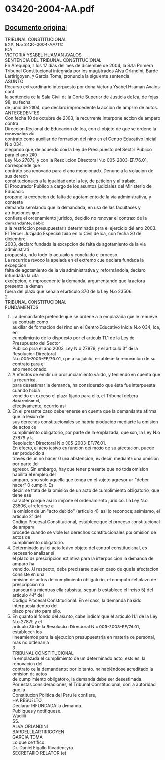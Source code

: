 
03420-2004-AA.pdf
=================
  
[Documento original](https://tc.gob.pe/jurisprudencia/2005/03420-2004-AA.pdf)  
---  
TRIBUNAL CONSTITUCIONAL  
EXP. N.o 3420-2004-AA/TC  
ICA  
VICTORIA YSABEL HUAMAN AVALOS  
SENTENCIA DEL TRIBUNAL CONSTITUCIONAL  
En Arequipa, a los 17 dias del mes de diciembre de 2004, la Sala Primera  
Tribunal Constitucional integrada por los magistrados Alva Orlandini, Barde  
Lartirigoyen, y Garcia Toma, pronuncia la siguiente sentencia  
ASUNTO  
Recurso extraordinario interpuesto por dona Victoria Ysabel Huaman Avalos cont  
la sentencia de la Sala Civil de la Corte Superior de Justicia de Ica, de fojas 98, su fecha  
de junio de 2004, que declaro improcedente la accion de amparo de autos.  
ANTECEDENTES  
Con fecha 10 de octubre de 2003, la recurrente interpone accion de amparo contra  
Direccion Regional de Educacion de Ica, con el objeto de que se ordene la renovacion de  
contrato como auxiliar de formacion del nino en el Centro Educativo Inicial N.o 034,  
alegando que, de acuerdo con la Ley de Presupuesto del Sector Publico para el ano 200  
Ley N.o 27879, y con la Resolucion Directoral N.o 005-2003-EF/76.01, corresponde que  
contrato sea renovado para el ano mencionado. Denuncia la violacion de sus derech  
constitucionales a la igualdad ante la ley, de peticion y al trabajo.  
El Procurador Publico a cargo de los asuntos judiciales del Ministerio de Educacic  
propone la excepcion de falta de agotamiento de la via administrativa, y contesta  
demanda senalando que la demandada, en uso de las facultades y atribuciones que  
confiere el ordenamiento juridico, decidio no renovar el contrato de la demandante, debic  
a la restriccion presupuestaria determinada para el ejercicio del ano 2003.  
El Tercer Juzgado Especializado en lo Civil de Ica, con fecha 30 de diciembre  
2003, declaro fundada la excepcion de falta de agotamiento de la via administrati  
propuesta, nulo todo lo actuado y concluido el proceso.  
La recurrida revoco la apelada en el extremo que declara fundada la excepcion  
falta de agotamiento de la via administrativa y, reformândola, declaro infundada la cita  
excépcion, e improcedente la demanda, argumentando que la actora presento la deman  
fuera del plazo que senala el articulo 370 de la Ley N.o 23506.  
2  
TRIBUNAL CONSTITUCIONAL  
FUNDAMENTOS  
1. La demandante pretende que se ordene a la emplazada que le renueve su contrato como  
auxiliar de formacion del nino en el Centro Educativo Inicial N.o 034, Ica, en  
cumplimiento de lo dispuesto por el articulo 11.1 de la Ley de Presupuesto del Sector  
Publico para el ano 2003, Ley N.o 27879, y el articulo 3° de la Resolucion Directoral  
N.o 005-2003-EF/76.01, que a su juicio, establece la renovacion de su contrato para el  
ano mencionado.  
2. A efectos de emitir un pronunciamiento vâlido, y teniendo en cuenta que la recurrida,  
para desestimar la demanda, ha considerado que ésta fue interpuesta cuando habia  
vencido en exceso el plazo fijado para ello, el Tribunal debera determinar si,  
efectivamente, ocurrio asi.  
3. En el presente caso debe tenerse en cuenta que la demandante afirma que la lesion de  
sus derechos constitucionales se habria producido mediante la omision de actos de  
cumplimiento obligatorio, por parte de la emplazada, que son, la Ley N.o 27879 y la  
Resolucion Directoral N.o 005-2003-EF/76.01.  
En efecto, el acto lesivo en funcion del modo de su afectacion, puede ser producido a  
través de un no hacer 0 una abstencion, es decir, mediante una omision por parte del  
agresor. Sin embargo, hay que tener presente que no toda omision habilita el empleo del  
amparo, sino solo aquella que tenga en el sujeto agresor un "deber hacer" 0 cumplir. Es  
decir, se trata de la omision de un acto de cumplimiento obligatorio, que tiene ese  
caracter porque asi lo impone el ordenamiento juridico. La Ley N.o 23506, al referirse a  
la omision de un "acto debido" (articulo 4), asi lo reconoce; asimismo, el articulo 2° del  
Codigo Procesal Constitucional, establece que el proceso constitucional de amparo  
procede cuando se viole los derechos constitucionales por omision de actos de  
cumplimiento obligatorio.  
4. Determinado asi el acto lesivo objeto del control constitucional, es necesario analizar si  
el plazo de prescripcion extintiva para la interposicion la demanda de amparo ha  
vencido. Al respecto, debe precisarse que en caso de que la afectacion consiste en una  
omision de actos de cumplimiento obligatorio, el computo del plazo de prescripcion no  
transcurrira mientras ella subsista, segun lo establece el inciso 5) del articulo 44° del  
Codigo Procesal Constitucional. En el caso, la demanda ha sido interpuesta dentro del  
plazo previsto para ello.  
5. En çuanto al fondo del asunto, cabe indicar que el articulo 11.1 de la Ley N.o 27879 y el  
articulo 30 de la Resolucion Directoral N.o 005-2003-EF/76.01, establecen los  
lineamientos para la ejecucion presupuestaria en materia de personal, mas no ordenan a  
3  
TRIBUNAL CONSTITUCIONAL  
la emplazada el cumplimiento de un determinado acto, esto es, la renovacion del  
contrato de la demandante; por lo tanto, no habiéndose acreditado la omision de actos  
de cumplimiento obligatorio, la demanda debe ser desestimada.  
Por estas consideraciones, el Tribunal Constitucional, con la autoridad que la  
Constitucion Politica del Peru le confiere,  
HA RESUELTO  
Declarar INFUNDADA la demanda.  
Publiques y notifiquese.  
Wadilli  
SS.  
ALVA ORLANDINI  
BARDELLILARTIRIGOYEN  
GARCIA TOMA  
Lo que certifico:  
Dr. Daniel Figallo Rivadeneyra  
SECRETARIO RELATOR (e)
